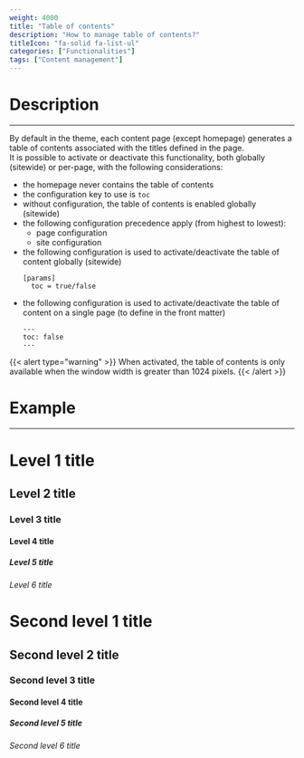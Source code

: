 ```yaml
---
weight: 4000
title: "Table of contents"
description: "How to manage table of contents?"
titleIcon: "fa-solid fa-list-ul"
categories: ["Functionalities"]
tags: ["Content management"]
---
```


# Description
---

By default in the theme, each content page (except homepage) generates a table of contents associated with the titles defined in the page.  
It is possible to activate or deactivate this functionality, both globally (sitewide) or per-page, with the following considerations:
* the homepage never contains the table of contents
* the configuration key to use is `toc`
* without configuration, the table of contents is enabled globally (sitewide)
* the following configuration precedence apply (from highest to lowest):
    * page configuration
    * site configuration
* the following configuration is used to activate/deactivate the table of content globally (sitewide)
    ```
    [params]
      toc = true/false
    ```
* the following configuration is used to activate/deactivate the table of content on a single page (to define in the front matter)
    ```
    ---
    toc: false
    ---
    ```

{{< alert type="warning" >}}
When activated, the table of contents is only available when the window width is greater than 1024 pixels.
{{< /alert >}}

# Example
---

# Level 1 title
## Level 2 title
### Level 3 title
#### Level 4 title
##### Level 5 title
###### Level 6 title

# Second level 1 title
## Second level 2 title
### Second level 3 title
#### Second level 4 title
##### Second level 5 title
###### Second level 6 title
